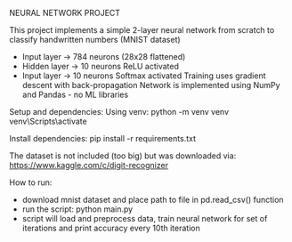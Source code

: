 NEURAL NETWORK PROJECT 

This project implements a simple 2-layer neural network from scratch to classify handwritten numbers (MNIST dataset)
- Input layer -> 784 neurons (28x28 flattened)
- Hidden layer -> 10 neurons ReLU activated
- Input layer -> 10 neurons Softmax activated
Training uses gradient descent with back-propagation
Network is implemented using NumPy and Pandas - no ML libraries

Setup and dependencies: 
Using venv: 
python -m venv venv 
venv\Scripts\activate

Install dependencies:
pip install -r requirements.txt

The dataset is not included (too big) but was downloaded via: https://www.kaggle.com/c/digit-recognizer

How to run: 
- download mnist dataset and place path to file in pd.read_csv() function
- run the script: python main.py
- script will load and preprocess data, train neural network for set of iterations and print accuracy every 10th iteration
